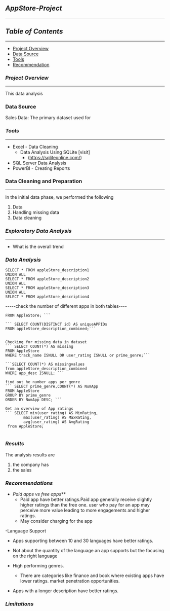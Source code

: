 
## *AppStore-Project*
---
## *Table of Contents*
---
 - [Project Overview](#project-overview)
 - [Data Source](#data-source)
 - [Tools](tools)
 - [Recommendation](recommendation)

### *Project Overview* 
---
This data analysis 


### Data Source
Sales Data: The primary dataset used for 

### *Tools*
---
- Excel - Data Cleaning
  - Data Analysis Using SQLite [visit]
    - (https://sqliteonline.com/)
- SQL Server Data Analysis 
-  PowerBI - Creating Reports

  ### Data Cleaning and Preparation
  ---
  In the initial data phase, we performed the following 
  1. Data
  2. Handling missing data
  3. Data cleaning

### *Exploratory Data Analysis*
---
- What is the overall trend

### *Data Analysis*
``` CREATE TABLE appleStore_description_combined AS
SELECT * FROM appleStore_description1
UNION ALL
SELECT * FROM appleStore_description2
UNION ALL
SELECT * FROM appleStore_description3
UNION ALL
SELECT * FROM appleStore_description4
```

-----check the number of different apps in both tables----
``` SELECT COUNT(DISTINCT id) AS uniqueAPPIDs
FROM AppleStore; ```

``` SELECT COUNT(DISTINCT id) AS uniqueAPPIDs
FROM appleStore_description_combined;```


Checking for missing data in dataset
``` SELECT COUNT(*) AS missing
FROM AppleStore
WHERE track_name ISNULL OR user_rating ISNULL or prime_genre;```

```SELECT COUNT(*) AS missingvalues
from appleStore_description_combined 
WHERE app_desc ISNULL; ```

find out he number apps per genre
``` SELECT prime_genre,COUNT(*) AS NumApp
FROM AppleStore
GROUP BY prime_genre
ORDER BY NumApp DESC; ```

Get an overview of App ratings
``` SELECT min(user_rating) AS MinRating,
        max(user_rating) AS MaxRating,
        avg(user_rating) AS AvgRating
 from AppleStore;


```


### *Results*
The analysis results are
1. the company has
2. the sales

### *Recommendations*
- *Paid apps vs free apps***
  - Paid app have better ratings.Paid app generally receive slightly higher ratings than the free one. user who pay for an app may perceive more value leading to more engagements and higher ratings.
  - May consider charging for the app

-Language Support
   - Apps supporting between 10 and 30 languages have better ratings.
   - Not about the quantity of the language an app supports but the focusing on the right language 

- High performing genres.
   - There are categories like finance and book where existing apps have lower ratings. market penetration opportunities.

- Apps with a longer description have better ratings.

### *Limitations* 


